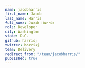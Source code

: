 ```yaml
---
name: jacobharris
first_name: Jacob
last_name: Harris
full_name: Jacob Harris
role: Developer
city: Washington
state: D.C.
github: harrisj
twitter: harrisj
team: Delivery
redirect_from: "/team/jacobharris/"
published: true
---
```


